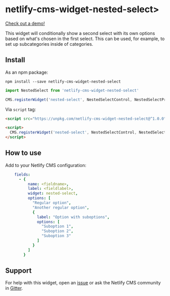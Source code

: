 # netlify-cms-widget-nested-select>

[Check out a demo!](https://netlify-cms-widget-nested-select.netlify.com/demo)

This widget will conditionally show a second select with its own options based on what's chosen in the first select. This can be used, for example, to set up subcategories inside of categories.

## Install

As an npm package:

```shell
npm install --save netlify-cms-widget-nested-select
```

```js
import NestedSelect from 'netlify-cms-widget-nested-select'

CMS.registerWidget('nested-select', NestedSelectControl, NestedSelectPreview)
```

Via `script` tag:

```html
<script src="https://unpkg.com/netlify-cms-widget-nested-select@^1.0.0"></script>

<script>
  CMS.registerWidget('nested-select', NestedSelectControl, NestedSelectPreview)
</script>
```

## How to use

Add to your Netlify CMS configuration:

```yaml
    fields:
      - {
          name: <fieldname>,
          label: <fieldlabel>,
          widget: nested-select,
          options: [
            "Regular option",
            "Another regular option",
            {
              label: "Option with suboptions",
              options: [
                "Suboption 1",
                "Suboption 2",
                "Suboption 3"
              ]
            }
          ]
        }
```

## Support

For help with this widget, open an [issue](https://github.com/kbravh/netlify-cms-widget-nested-select) or ask the Netlify CMS community in [Gitter](https://gitter.im/netlify/netlifycms).
